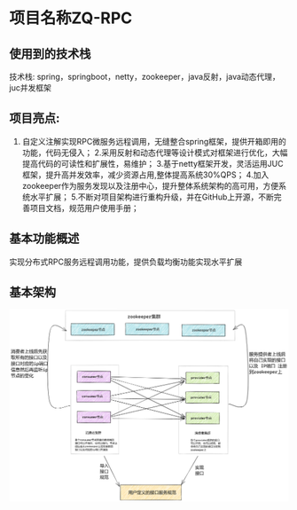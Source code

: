 # 项目名称ZQ-RPC

## 使用到的技术栈
技术栈: spring，springboot，netty，zookeeper，java反射，java动态代理，juc并发框架


## 项目亮点:
 1. 自定义注解实现RPC微服务远程调用，无缝整合spring框架，提供开箱即用的功能，代码无侵入；
 2.采用反射和动态代理等设计模式对框架进行优化，大幅提高代码的可读性和扩展性，易维护；
 3.基于netty框架开发，灵活运用JUC框架，提升高并发效率，减少资源占用,整体提高系统30%QPS；
 4.加入zookeeper作为服务发现以及注册中心，提升整体系统架构的高可用，方便系统水平扩展；
 5.不断对项目架构进行重构升级，并在GitHub上开源，不断完善项目文档，规范用户使用手册；

## 基本功能概述
实现分布式RPC服务远程调用功能，提供负载均衡功能实现水平扩展

## 基本架构
![](https://raw.githubusercontent.com/zeng-qingwen/ZQ-RPC/master/img/%E6%95%B4%E4%BD%93%E6%9E%B6%E6%9E%84.png)
